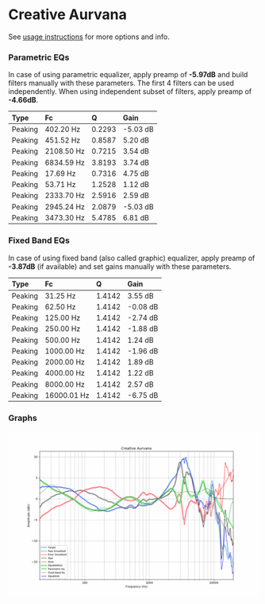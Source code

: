 # Creative Aurvana
See [usage instructions](https://github.com/jaakkopasanen/AutoEq#usage) for more options and info.

### Parametric EQs
In case of using parametric equalizer, apply preamp of **-5.97dB** and build filters manually
with these parameters. The first 4 filters can be used independently.
When using independent subset of filters, apply preamp of **-4.66dB**.

| Type    | Fc         |      Q | Gain     |
|:--------|:-----------|:-------|:---------|
| Peaking | 402.20 Hz  | 0.2293 | -5.03 dB |
| Peaking | 451.52 Hz  | 0.8587 | 5.20 dB  |
| Peaking | 2108.50 Hz | 0.7215 | 3.54 dB  |
| Peaking | 6834.59 Hz | 3.8193 | 3.74 dB  |
| Peaking | 17.69 Hz   | 0.7316 | 4.75 dB  |
| Peaking | 53.71 Hz   | 1.2528 | 1.12 dB  |
| Peaking | 2333.70 Hz | 2.5916 | 2.59 dB  |
| Peaking | 2945.24 Hz | 2.0879 | -5.03 dB |
| Peaking | 3473.30 Hz | 5.4785 | 6.81 dB  |

### Fixed Band EQs
In case of using fixed band (also called graphic) equalizer, apply preamp of **-3.87dB**
(if available) and set gains manually with these parameters.

| Type    | Fc          |      Q | Gain     |
|:--------|:------------|:-------|:---------|
| Peaking | 31.25 Hz    | 1.4142 | 3.55 dB  |
| Peaking | 62.50 Hz    | 1.4142 | -0.08 dB |
| Peaking | 125.00 Hz   | 1.4142 | -2.74 dB |
| Peaking | 250.00 Hz   | 1.4142 | -1.88 dB |
| Peaking | 500.00 Hz   | 1.4142 | 1.24 dB  |
| Peaking | 1000.00 Hz  | 1.4142 | -1.96 dB |
| Peaking | 2000.00 Hz  | 1.4142 | 1.89 dB  |
| Peaking | 4000.00 Hz  | 1.4142 | 1.22 dB  |
| Peaking | 8000.00 Hz  | 1.4142 | 2.57 dB  |
| Peaking | 16000.01 Hz | 1.4142 | -6.75 dB |

### Graphs
![](./Creative%20Aurvana.png)